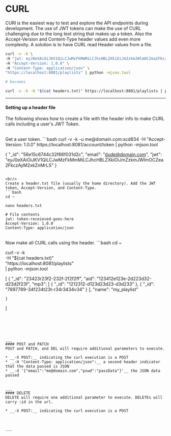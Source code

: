 <div class="page-header">
  <h1  id="page-title">CURL</h1>
</div>

CURl is the easiest way to test and explore the API endpoints during development. The use of JWT tokens can make the
use of CURL challenging due to the long text string that makes up a token. Also the Accept-Version and
Content-Type header values
add even more complexity. A solution is to have CURL read Header values from a file.

```bash
curl -v -k \
-H "jwt: eyJ0eXAiOiJKV1QiLCJwMzFkMmMiLCJhcHBLZXkiOiJmZzkmJWlmOCZea2FkczAyM2xkZnMrLS" \
-H "Accept-Version: 1.0.0" \
-H "Content-Type: application/json" \
"https://localhost:8081/playlists" | python -mjson.tool

# becomes

curl -v -k -H "$(cat headers.txt)" https://localhost:8081/playlists | python -mjson.tool
```

___
#### Setting up a header file

The following shows how to create a file with the header info to make CURL calls including a user's
JWT Token.

<br/>
Get a user token.
```bash
curl -v -k -u me@domain.com:xcd834 -H "Accept-Version: 1.0.0" https://localhost:8081/account/token | python -mjson.tool

{
  "_id": "56e15c6744c32f66f031d2c",
  "email": "dude@domain.com",
  "jwt": "eyJ0eXAiOiJKV1QiLCJwMzFkMmMiLCJhcHBLZXkiOiJmZzkmJWlmOCZea2FkczAyM2xkZnMrLS"
}
```

<br/>
Create a header.txt file (usually the home directory). Add the JWT token, Accept-Version, and Content-Type.
```bash
cd ~

nano headers.txt

# File contents
jwt: token-receieved-goes-here
Accept-Version: 1.0.0
Content-Type: application/json
```

<br/>
Now make all CURL calls using the header.
```bash
cd ~

curl -v -k \
-H "$(cat headers.txt)" \
"https://localhost:8081/playlists" \
| python -mjson.tool

[
    {
        "_id": "23423r23f2-232f-2f2f2ff",
        "aid": "123412e123e-2d223d32-d23d2f23f",
        "mp3": [
            {
                "_id": "1212312-d123d23d23-d3d233"
            },
            {
                "_id": "7897789-34f234t23t-r34r3434v34"
            }
        ],
        "name": "my_playlist"

    }
]
```





___
#### POST and PATCH
POST and PATCH, and DEL will require additional parameters to execute.

* __-X POST:__ indicating the curl execution is a POST
* __-H "Content-Type: application/json":__ a second header indicator that the data passed is JSON
* __-d '{"email":"me@domain.com","pswd":"passData"}'__ the JSON data passed


___
#### DELETE
DELETE will require one additional parameter to execute. DELETEs will carry :id in the url.

* __-X POST:__ indicating the curl execution is a POST



___
